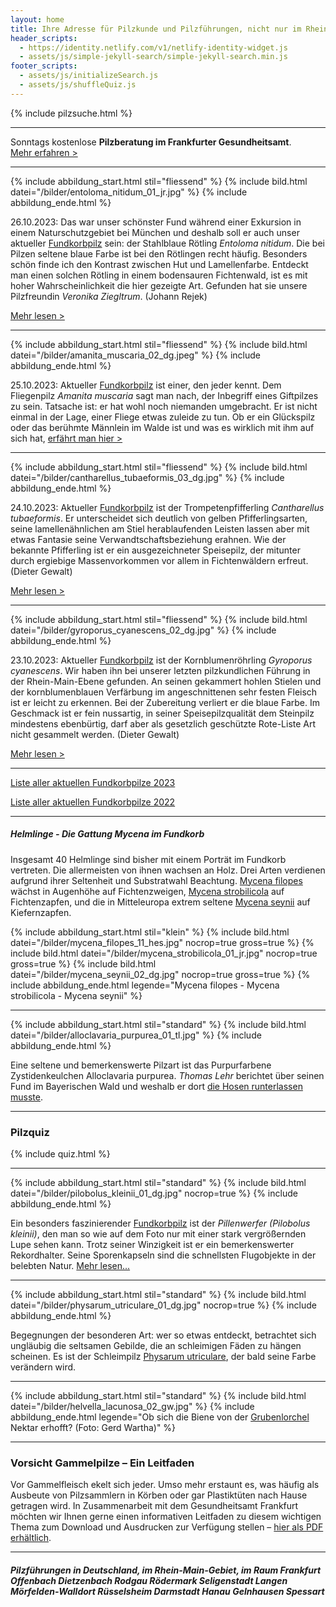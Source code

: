 ```yaml
---
layout: home
title: Ihre Adresse für Pilzkunde und Pilzführungen, nicht nur im Rhein-Main-Gebiet
header_scripts:
  - https://identity.netlify.com/v1/netlify-identity-widget.js
  - assets/js/simple-jekyll-search/simple-jekyll-search.min.js
footer_scripts:
  - assets/js/initializeSearch.js
  - assets/js/shuffleQuiz.js
---
```

{% include pilzsuche.html %}

- - -

Sonntags kostenlose **Pilzberatung im Frankfurter Gesundheitsamt**.\
[Mehr erfahren >](/termine)

- - -

{% include abbildung_start.html stil="fliessend" %}
{% include bild.html datei="/bilder/entoloma_nitidum_01_jr.jpg" %}
{% include abbildung_ende.html %}

26.10.2023: Das war unser schönster Fund während einer Exkursion in einem Naturschutzgebiet bei München und deshalb soll er auch unser aktueller [Fundkorbpilz](AA "Glossar-") sein: der Stahlblaue Rötling *Entoloma nitidum*. Die bei Pilzen seltene blaue Farbe ist bei den Rötlingen recht häufig. Besonders schön finde ich den Kontrast zwischen Hut und Lamellenfarbe. Entdeckt man einen solchen Rötling in einem bodensauren Fichtenwald, ist es mit hoher Wahrscheinlichkeit die hier gezeigte Art. Gefunden hat sie unsere Pilzfreundin *Veronika Ziegltrum*. (Johann Rejek)

[Mehr lesen >](/pilze/entoloma-nitidum-stahlblauer-rötling)

<div style="clear:  both"></div>

- - -

{% include abbildung_start.html stil="fliessend" %}
{% include bild.html datei="/bilder/amanita_muscaria_02_dg.jpeg" %}
{% include abbildung_ende.html %}

25.10.2023: Aktueller [Fundkorbpilz](AA "Glossar-") ist einer, den jeder kennt. Dem Fliegenpilz *Amanita muscaria* sagt man nach, der Inbegriff eines Giftpilzes zu sein. Tatsache ist: er hat wohl noch niemanden umgebracht. Er ist nicht einmal in der Lage, einer Fliege etwas zuleide zu tun. Ob er ein Glückspilz oder das berühmte Männlein im Walde ist und was es wirklich mit ihm auf sich hat, [erfährt man hier >](/pilze/amanita-muscaria-fliegenpilz)

<div style="clear:  both"></div>

- - -

{% include abbildung_start.html stil="fliessend" %}
{% include bild.html datei="/bilder/cantharellus_tubaeformis_03_dg.jpg" %}
{% include abbildung_ende.html %}

24.10.2023: Aktueller [Fundkorbpilz](AA "Glossar-") ist der Trompetenpfifferling *Cantharellus tubaeformis*. Er unterscheidet sich deutlich von gelben Pfifferlingsarten, seine lamellenähnlichen am Stiel herablaufenden Leisten lassen aber mit etwas Fantasie seine Verwandtschaftsbeziehung erahnen. Wie der bekannte Pfifferling ist er ein ausgezeichneter Speisepilz, der mitunter durch ergiebige Massenvorkommen vor allem in Fichtenwäldern erfreut. (Dieter Gewalt)

[Mehr lesen >](/pilze/cantharellus-tubaeformis-trompetenpfifferling)

<div style="clear:  both"></div>

- - -

{% include abbildung_start.html stil="fliessend" %}
{% include bild.html datei="/bilder/gyroporus_cyanescens_02_dg.jpg" %}
{% include abbildung_ende.html %}

23.10.2023: Aktueller [Fundkorbpilz](AA "Glossar-") ist der Kornblumenröhrling *Gyroporus cyanescens*. Wir haben ihn bei unserer letzten pilzkundlichen Führung in der Rhein-Main-Ebene gefunden. An seinen gekammert hohlen Stielen und der kornblumenblauen Verfärbung im angeschnittenen sehr festen Fleisch ist er leicht zu erkennen. Bei der Zubereitung verliert er die blaue Farbe. Im Geschmack ist er fein nussartig, in seiner Speisepilzqualität dem Steinpilz mindestens ebenbürtig, darf aber als gesetzlich geschützte Rote-Liste Art nicht gesammelt werden. (Dieter Gewalt)

[Mehr lesen >](/pilze/gyroporus-cyanescens-kornblumenröhrling)

<div style="clear:  both"></div>

- - -

[Liste aller aktuellen Fundkorbpilze 2023](/artikel/liste-aller-aktuellen-fundkorbpilze-2023.html)

[Liste aller aktuellen Fundkorbpilze 2022](/artikel/liste-aller-aktuellen-fundkorbpilze-2022.html)

- - -

##### Helmlinge - Die Gattung *Mycena* im Fundkorb

Insgesamt 40 Helmlinge sind bisher mit einem Porträt im Fundkorb vertreten. Die allermeisten von ihnen wachsen an Holz. Drei Arten verdienen aufgrund ihrer Seltenheit und Substratwahl Beachtung. [Mycena filopes](/pilze/mycena-filopes-zerbrechlicher-fadenhelmling) wächst in Augenhöhe auf Fichtenzweigen, [Mycena strobilicola](/pilze/mycena-strobilicola-fichtenzapfenhelmling) auf Fichtenzapfen, und die in Mitteleuropa extrem seltene [Mycena seynii](/pilze/mycena-seynii-mediterraner-kiefernzapfenhelmling) auf Kiefernzapfen.

{% include abbildung_start.html stil="klein" %}
{% include bild.html datei="/bilder/mycena_filopes_11_hes.jpg" nocrop=true gross=true %}
{% include bild.html datei="/bilder/mycena_strobilicola_01_jr.jpg" nocrop=true gross=true %}
{% include bild.html datei="/bilder/mycena_seynii_02_dg.jpg" nocrop=true gross=true %}
{% include abbildung_ende.html legende="Mycena filopes - Mycena strobilicola - Mycena seynii" %}

- - -

{% include abbildung_start.html stil="standard" %}
{% include bild.html datei="/bilder/alloclavaria_purpurea_01_tl.jpg" %}
{% include abbildung_ende.html %}

Eine seltene und bemerkenswerte Pilzart ist das Purpurfarbene Zystidenkeulchen Alloclavaria purpurea. *Thomas Lehr* berichtet über seinen Fund im Bayerischen Wald und weshalb er dort [die Hosen runterlassen musste](/pilze/alloclavaria-purpurea-purpurfarbenes-zystidenkeulchen).

- - -

### Pilzquiz

{% include quiz.html %}

- - -

{% include abbildung_start.html stil="standard" %}
{% include bild.html datei="/bilder/pilobolus_kleinii_01_dg.jpg" nocrop=true %}
{% include abbildung_ende.html %}

Ein besonders faszinierender [Fundkorbpilz](AA "Glossar-") ist der *Pillenwerfer (Pilobolus kleinii)*, den man so wie auf dem Foto nur mit einer stark vergrößernden Lupe sehen kann. Trotz seiner Winzigkeit ist er ein bemerkenswerter Rekordhalter. Seine Sporenkapseln sind die schnellsten Flugobjekte in der belebten Natur. [Mehr lesen...](/pilze/pilobolus-kleinii-pillenwerfer)

- - -

{% include abbildung_start.html stil="standard" %}
{% include bild.html datei="/bilder/physarum_utriculare_01_dg.jpg" nocrop=true %}
{% include abbildung_ende.html %}

Begegnungen der besonderen Art: wer so etwas entdeckt, betrachtet sich ungläubig die seltsamen Gebilde, die an schleimigen Fäden zu hängen scheinen. Es ist der Schleimpilz [Physarum utriculare](/pilze/physarum-utriculare-fadenfruchtschleimpilz), der bald seine Farbe verändern wird.

- - -

{% include abbildung_start.html stil="standard" %}
{% include bild.html datei="/bilder/helvella_lacunosa_02_gw.jpg" %}
{% include abbildung_ende.html legende="Ob sich die Biene von der <a href='/pilze/helvella-lacunosa-grubenlorchel'>Grubenlorchel</a> Nektar erhofft?  (Foto: Gerd Wartha)" %}

- - -

### Vorsicht Gammelpilze – Ein Leitfaden

Vor Gammelfleisch ekelt sich jeder. Umso mehr erstaunt es, was häufig als Ausbeute von Pilzsammlern in Körben oder gar Plastiktüten nach Hause getragen wird. In Zusammenarbeit mit dem Gesundheitsamt Frankfurt möchten wir Ihnen gerne einen informativen Leitfaden zu diesem wichtigen Thema zum Download und Ausdrucken zur Verfügung stellen – [hier als PDF erhältlich](/assets/docs/Fundkorb.de-Gammelpilze.pdf).

- - -

##### Pilzführungen in Deutschland, im Rhein-Main-Gebiet, im Raum Frankfurt Offenbach Dietzenbach Rodgau Rödermark Seligenstadt Langen Mörfelden-Walldort Rüsselsheim Darmstadt Hanau Gelnhausen Spessart